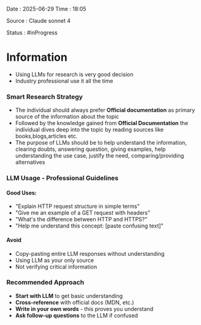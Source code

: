 Date : 2025-06-29  Time : 18:05

Source : Claude sonnet 4

Status : #inProgress 
# Information
- Using LLMs for research is very good decision 
- Industry professional use it all the time
### Smart Research Strategy
- The individual should always prefer **Official documentation** as primary source of the information about the topic
- Followed by the knowledge gained from **Official Documentation** the individual dives deep into the topic by reading sources like books,blogs,articles etc.
- The purpose of LLMs should be to help understand the information, clearing doubts, answering question, giving examples, help understanding the use case, justify the need, comparing/providing alternatives
### LLM Usage - Professional Guidelines
#### Good Uses:
- "Explain HTTP request structure in simple terms"
- "Give me an example of a GET request with headers"
- "What's the difference between HTTP and HTTPS?"
- "Help me understand this concept: [paste confusing text]"
#### Avoid
- Copy-pasting entire LLM responses without understanding
- Using LLM as your only source
- Not verifying critical information
### Recommended Approach
- **Start with LLM** to get basic understanding
- **Cross-reference** with official docs (MDN, etc.)
- **Write in your own words** - this proves you understand
- **Ask follow-up questions** to the LLM if confused
